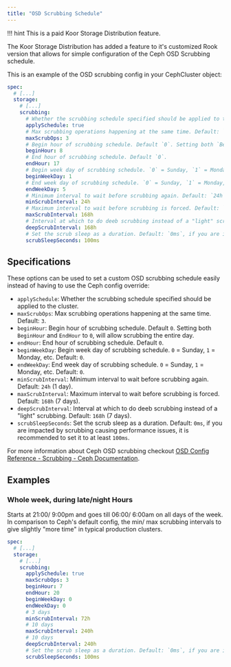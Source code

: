 ```yaml
---
title: "OSD Scrubbing Schedule"
---
```


!!! hint
    This is a paid Koor Storage Distribution feature.

The Koor Storage Distribution has added a feature to it's customized Rook version that allows for simple configuration of the Ceph OSD Scrubbing schedule.

This is an example of the OSD scrubbing config in your CephCluster object:

```yaml
spec:
  # [...]
  storage:
    # [...]
    scrubbing:
      # Whether the scrubbing schedule specified should be applied to the cluster.
      applySchedule: true
      # Max scrubbing operations happening at the same time. Default: `3`.
      maxScrubOps: 3
      # Begin hour of scrubbing schedule. Default `0`. Setting both `BeginHour` and `EndHour` to `0`, will allow scrubbing the entire day.
      beginHour: 8
      # End hour of scrubbing schedule. Default `0`.
      endHour: 17
      # Begin week day of scrubbing schedule. `0` = Sunday, `1` = Monday, etc. Default: `0`.
      beginWeekDay: 1
      # End week day of scrubbing schedule. `0` = Sunday, `1` = Monday, etc. Default: `0`.
      endWeekDay: 5
      # Minimum interval to wait before scrubbing again. Default: `24h` (1 day).
      minScrubInterval: 24h
      # Maximum interval to wait before scrubbing is forced. Default: `168h` (7 days).
      maxScrubInterval: 168h
      # Interval at which to do deeb scrubbing instead of a "light" scrubbing. Default: `168h` (7 days).
      deepScrubInterval: 168h
      # Set the scrub sleep as a duration. Default: `0ms`, if you are impacted by scrubbing causing performance issues, it is recommended to set it to at least `100ms`.
      scrubSleepSeconds: 100ms
```

## Specifications

These options can be used to set a custom OSD scrubbing schedule easily instead of having to use the Ceph config override:

* `applySchedule`: Whether the scrubbing schedule specified should be applied to the cluster.
* `maxScrubOps`: Max scrubbing operations happening at the same time. Default: `3`.
* `beginHour`: Begin hour of scrubbing schedule. Default `0`. Setting both `BeginHour` and `EndHour` to `0`, will allow scrubbing the entire day.
* `endHour`: End hour of scrubbing schedule. Default `0`.
* `beginWeekDay`: Begin week day of scrubbing schedule. `0` = Sunday, `1` = Monday, etc. Default: `0`.
* `endWeekDay`: End week day of scrubbing schedule. `0` = Sunday, `1` = Monday, etc. Default: `0`.
* `minScrubInterval`: Minimum interval to wait before scrubbing again. Default: `24h` (1 day).
* `maxScrubInterval`: Maximum interval to wait before scrubbing is forced. Default: `168h` (7 days).
* `deepScrubInterval`: Interval at which to do deeb scrubbing instead of a "light" scrubbing. Default: `168h` (7 days).
* `scrubSleepSeconds`: Set the scrub sleep as a duration. Default: `0ms`, if you are impacted by scrubbing causing performance issues, it is recommended to set it to at least `100ms`.

For more information about Ceph OSD scrubbing checkout [OSD Config Reference - Scrubbing - Ceph Documentation](https://docs.ceph.com/en/latest/rados/configuration/osd-config-ref/#scrubbing).

## Examples

### Whole week, during late/night Hours

Starts at 21:00/ 9:00pm and goes till 06:00/ 6:00am on all days of the week.
In comparison to Ceph's default config, the min/ max scrubbing intervals to give slightly "more time" in typical production clusters.

```yaml
spec:
  # [...]
  storage:
    # [...]
    scrubbing:
      applySchedule: true
      maxScrubOps: 3
      beginHour: 7
      endHour: 20
      beginWeekDay: 0
      endWeekDay: 0
      # 3 days
      minScrubInterval: 72h
      # 10 days
      maxScrubInterval: 240h
      # 10 days
      deepScrubInterval: 240h
      # Set the scrub sleep as a duration. Default: `0ms`, if you are impacted by scrubbing causing performance issues, it is recommended to set it to at least `100ms`.
      scrubSleepSeconds: 100ms
```
